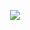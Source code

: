 <p align="center"

[![](https://i.postimg.cc/cCCCBDfM/image.png)](https://rentry.co/rendroid)

<p aligen="center"

</p
